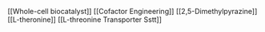[[Whole-cell biocatalyst]]
[[Cofactor Engineering]]
[[2,5-Dimethylpyrazine]]
[[L-theronine]]
[[L-threonine Transporter Sstt]]
